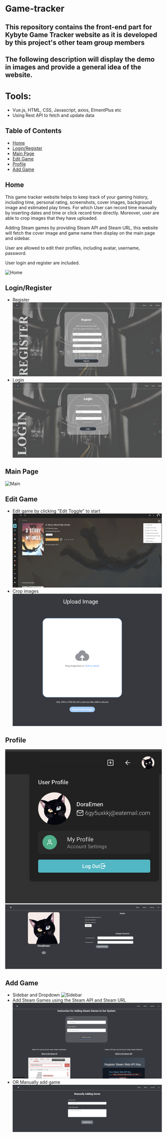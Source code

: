 # Game-tracker
## This repository contains the front-end part for Kybyte Game Tracker website as it is developed by this project's other team group members
## The following description will display the demo in images and provide a general idea of the website.

# Tools:
- Vue.js, HTML, CSS, Javascript, axios, ElmentPlus etc
- Using Rest API to fetch and update data

## Table of Contents
- [Home](#home)
- [Login/Register](#login/register)
- [Main Page](#main-page)
- [Edit Game](#edit-game)
- [Profile](#profile)
- [Add Game](#add-game)



## Home
This game tracker website helps to keep track of your gaming history, including time, personal rating, screenshots, cover images, background image and estimated play times. For which User can record time manually by inserting dates and time or click record time directly. Moreover, user are able to crop images that they have uploaded. 

Adding Steam games by providing Steam API and Steam URL, this website will fetch the cover image and game name then display on the main page and sidebar. 

User are allowed to edit their profiles, including avatar, username, password.

User login and register are included.

![Home](demo-images/home.png)

## Login/Register
- Register
![Register](demo-images/register.png)
- Login
![Login](demo-images/login.png)


## Main Page
![Main](demo-images/main.png)

## Edit Game
- Edit game by clicking "Edit Toggle" to start 
![Edit](demo-images/edit.png)
- Crop images 
![Image](demo-images/crop.png)

## Profile
![Profile](demo-images/profile.png)
![Profile-Edit](demo-images/profile-edit.png)

## Add Game
- Sidebar and Dropdown
![Sidebar](demo-images/sidebar.png)
- Add Steam Games using the Steam API and Steam URL 
![Steam](demo-images/steam.png)
- OR Manually add game
![Manually-Add](demo-images/manual.png)



